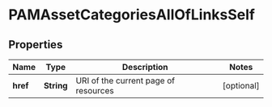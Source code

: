 

# PAMAssetCategoriesAllOfLinksSelf


## Properties

| Name | Type | Description | Notes |
|------------ | ------------- | ------------- | -------------|
|**href** | **String** | URI of the current page of resources |  [optional] |



